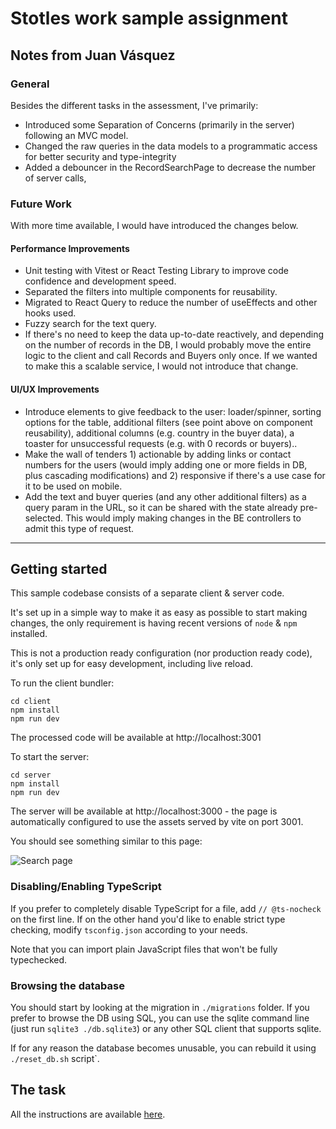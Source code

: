# Stotles work sample assignment

## Notes from Juan Vásquez

### General

Besides the different tasks in the assessment, I've primarily:

- Introduced some Separation of Concerns (primarily in the server) following an MVC model.
- Changed the raw queries in the data models to a programmatic access for better security and type-integrity
- Added a debouncer in the RecordSearchPage to decrease the number of server calls,

### Future Work

With more time available, I would have introduced the changes below.

#### Performance Improvements

- Unit testing with Vitest or React Testing Library to improve code confidence and development speed.
- Separated the filters into multiple components for reusability.
- Migrated to React Query to reduce the number of useEffects and other hooks used.
- Fuzzy search for the text query.
- If there's no need to keep the data up-to-date reactively, and depending on the number of records in the DB, I would probably move the entire logic to the client and call Records and Buyers only once. If we wanted to make this a scalable service, I would not introduce that change.

#### UI/UX Improvements

- Introduce elements to give feedback to the user: loader/spinner, sorting options for the table, additional filters (see point above on component reusability), additional columns (e.g. country in the buyer data), a toaster for unsuccessful requests (e.g. with 0 records or buyers)..
- Make the wall of tenders 1) actionable by adding links or contact numbers for the users (would imply adding one or more fields in DB, plus cascading modifications) and 2) responsive if there's a use case for it to be used on mobile.
- Add the text and buyer queries (and any other additional filters) as a query param in the URL, so it can be shared with the state already pre-selected. This would imply making changes in the BE controllers to admit this type of request.

---

## Getting started

This sample codebase consists of a separate client & server code.

It's set up in a simple way to make it as easy as possible to start making changes,
the only requirement is having recent versions of `node` & `npm` installed.

This is not a production ready configuration (nor production ready code),
it's only set up for easy development, including live reload.

To run the client bundler:

```
cd client
npm install
npm run dev
```

The processed code will be available at http://localhost:3001

To start the server:

```
cd server
npm install
npm run dev
```

The server will be available at http://localhost:3000 - the page is automatically configured
to use the assets served by vite on port 3001.

You should see something similar to this page:

![Search page](./screenshot.png)

### Disabling/Enabling TypeScript

If you prefer to completely disable TypeScript for a file, add `// @ts-nocheck` on the first line.
If on the other hand you'd like to enable strict type checking, modify `tsconfig.json` according to your needs.

Note that you can import plain JavaScript files that won't be fully typechecked.

### Browsing the database

You should start by looking at the migration in `./migrations` folder.
If you prefer to browse the DB using SQL, you can use the sqlite command line (just run `sqlite3 ./db.sqlite3`)
or any other SQL client that supports sqlite.

If for any reason the database becomes unusable, you can rebuild it using `./reset_db.sh` script`.

## The task

All the instructions are available [here](https://www.notion.so/stotles/Full-stack-software-engineer-work-sample-assignment-ae7c64e08f2a42a097d16cee4bc661fc).
